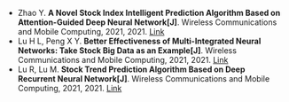 * Zhao Y. <b>A Novel Stock Index Intelligent Prediction Algorithm Based on Attention-Guided Deep Neural Network[J]</b>. Wireless Communications and Mobile Computing, 2021, 2021. [Link](https://www.hindawi.com/journals/wcmc/2021/6210627/)
* Lu H L, Peng X Y. <b>Better Effectiveness of Multi-Integrated Neural Networks: Take Stock Big Data as an Example[J]</b>. Wireless Communications and Mobile Computing, 2021, 2021. [Link](https://www.hindawi.com/journals/wcmc/2021/3938409/)
* Lu R, Lu M. <b>Stock Trend Prediction Algorithm Based on Deep Recurrent Neural Network[J]</b>. Wireless Communications and Mobile Computing, 2021, 2021. [Link](https://www.hindawi.com/journals/wcmc/2021/5694975/)

